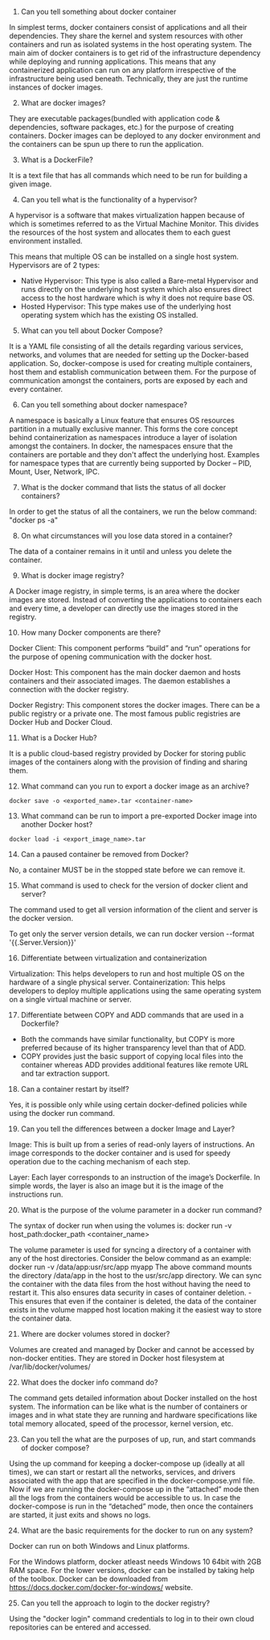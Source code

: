 1. Can you tell something about docker container

In simplest terms, docker containers consist of applications and all their dependencies.
They share the kernel and system resources with other containers and run as isolated systems in the host operating system.
The main aim of docker containers is to get rid of the infrastructure dependency while deploying and running applications. This means that any containerized application can run on any platform irrespective of the infrastructure being used beneath.
Technically, they are just the runtime instances of docker images.

2. What are docker images?

They are executable packages(bundled with application code & dependencies, software packages, etc.) for the purpose of creating containers. Docker images can be deployed to any docker environment and the containers can be spun up there to run the application.

3. What is a DockerFile?

It is a text file that has all commands which need to be run for building a given image.

4. Can you tell what is the functionality of a hypervisor?

A hypervisor is a software that makes virtualization happen because of which is sometimes referred to as the Virtual Machine Monitor. This divides the resources of the host system and allocates them to each guest environment installed.

This means that multiple OS can be installed on a single host system. Hypervisors are of 2 types:

- Native Hypervisor: This type is also called a Bare-metal Hypervisor and runs directly on the underlying host system which also ensures direct access to the host hardware which is why it does not require base OS.
- Hosted Hypervisor: This type makes use of the underlying host operating system which has the existing OS installed.

5. What can you tell about Docker Compose?

It is a YAML file consisting of all the details regarding various services, networks, and volumes that are needed for setting up the Docker-based application. So, docker-compose is used for creating multiple containers, host them and establish communication between them. For the purpose of communication amongst the containers, ports are exposed by each and every container.

6. Can you tell something about docker namespace?

A namespace is basically a Linux feature that ensures OS resources partition in a mutually exclusive manner. This forms the core concept behind containerization as namespaces introduce a layer of isolation amongst the containers. In docker, the namespaces ensure that the containers are portable and they don't affect the underlying host. Examples for namespace types that are currently being supported by Docker – PID, Mount, User, Network, IPC.

7. What is the docker command that lists the status of all docker containers?

In order to get the status of all the containers, we run the below command: "docker ps -a"

8. On what circumstances will you lose data stored in a container?

The data of a container remains in it until and unless you delete the container.

9. What is docker image registry?

A Docker image registry, in simple terms, is an area where the docker images are stored. Instead of converting the applications to containers each and every time, a developer can directly use the images stored in the registry.

10. How many Docker components are there?

Docker Client: This component performs “build” and “run” operations for the purpose of opening communication with the docker host.

Docker Host: This component has the main docker daemon and hosts containers and their associated images. The daemon establishes a connection with the docker registry.

Docker Registry: This component stores the docker images. There can be a public registry or a private one. The most famous public registries are Docker Hub and Docker Cloud.

11. What is a Docker Hub?

It is a public cloud-based registry provided by Docker for storing public images of the containers along with the provision of finding and sharing them.

12. What command can you run to export a docker image as an archive?

```
docker save -o <exported_name>.tar <container-name>
```

13. What command can be run to import a pre-exported Docker image into another Docker host?

```
docker load -i <export_image_name>.tar
```

14. Can a paused container be removed from Docker?

No, a container MUST be in the stopped state before we can remove it.

15. What command is used to check for the version of docker client and server?

The command used to get all version information of the client and server is the docker version.

To get only the server version details, we can run docker version --format '{{.Server.Version}}'

16. Differentiate between virtualization and containerization

Virtualization: This helps developers to run and host multiple OS on the hardware of a single physical server.
Containerization: This helps developers to deploy multiple applications using the same operating system on a single virtual machine or server.

17. Differentiate between COPY and ADD commands that are used in a Dockerfile?

- Both the commands have similar functionality, but COPY is more preferred because of its higher transparency level than that of ADD.
- COPY provides just the basic support of copying local files into the container whereas ADD provides additional features like remote URL and tar extraction support.

18. Can a container restart by itself?

Yes, it is possible only while using certain docker-defined policies while using the docker run command.

19. Can you tell the differences between a docker Image and Layer?

Image: This is built up from a series of read-only layers of instructions. An image corresponds to the docker container and is used for speedy operation due to the caching mechanism of each step.

Layer: Each layer corresponds to an instruction of the image’s Dockerfile. In simple words, the layer is also an image but it is the image of the instructions run.

20. What is the purpose of the volume parameter in a docker run command?

The syntax of docker run when using the volumes is: docker run -v host_path:docker_path <container_name>

The volume parameter is used for syncing a directory of a container with any of the host directories. Consider the below command as an example: docker run -v /data/app:usr/src/app myapp The above command mounts the directory /data/app in the host to the usr/src/app directory. We can sync the container with the data files from the host without having the need to restart it. This also ensures data security in cases of container deletion. - This ensures that even if the container is deleted, the data of the container exists in the volume mapped host location making it the easiest way to store the container data.

21. Where are docker volumes stored in docker?

Volumes are created and managed by Docker and cannot be accessed by non-docker entities. They are stored in Docker host filesystem at /var/lib/docker/volumes/

22. What does the docker info command do?

The command gets detailed information about Docker installed on the host system. The information can be like what is the number of containers or images and in what state they are running and hardware specifications like total memory allocated, speed of the processor, kernel version, etc.

23. Can you tell the what are the purposes of up, run, and start commands of docker compose?

Using the up command for keeping a docker-compose up (ideally at all times), we can start or restart all the networks, services, and drivers associated with the app that are specified in the docker-compose.yml file. Now if we are running the docker-compose up in the “attached” mode then all the logs from the containers would be accessible to us. In case the docker-compose is run in the “detached” mode, then once the containers are started, it just exits and shows no logs.

24. What are the basic requirements for the docker to run on any system?

Docker can run on both Windows and Linux platforms.

For the Windows platform, docker atleast needs Windows 10 64bit with 2GB RAM space. For the lower versions, docker can be installed by taking help of the toolbox. Docker can be downloaded from <https://docs.docker.com/docker-for-windows/> website.

25. Can you tell the approach to login to the docker registry?

Using the "docker login" command credentials to log in to their own cloud repositories can be entered and accessed.
